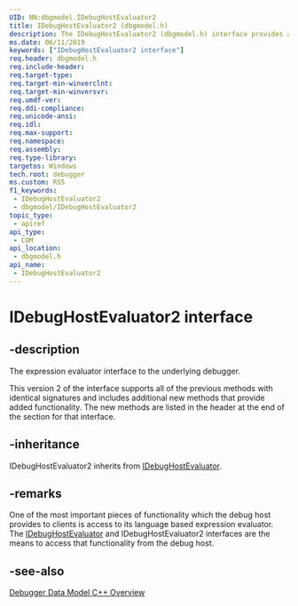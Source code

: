 ```yaml
---
UID: NN:dbgmodel.IDebugHostEvaluator2
title: IDebugHostEvaluator2 (dbgmodel.h)
description: The IDebugHostEvaluator2 (dbgmodel.h) interface provides access to the language based expression evaluator in the underlying debugger.
ms.date: 06/11/2019
keywords: ["IDebugHostEvaluator2 interface"]
req.header: dbgmodel.h
req.include-header: 
req.target-type: 
req.target-min-winverclnt: 
req.target-min-winversvr: 
req.umdf-ver: 
req.ddi-compliance: 
req.unicode-ansi: 
req.idl: 
req.max-support: 
req.namespace: 
req.assembly: 
req.type-library: 
targetos: Windows
tech.root: debugger
ms.custom: RS5
f1_keywords:
 - IDebugHostEvaluator2
 - dbgmodel/IDebugHostEvaluator2
topic_type:
 - apiref
api_type:
 - COM
api_location:
 - dbgmodel.h
api_name:
 - IDebugHostEvaluator2
---
```


# IDebugHostEvaluator2 interface


## -description

The expression evaluator interface to the underlying debugger.

This version 2 of the interface supports all of the previous methods with identical signatures and includes additional new methods that provide added functionality. The new methods are listed in the header at the end of the section for that interface.

## -inheritance

IDebugHostEvaluator2 inherits from [IDebugHostEvaluator](nn-dbgmodel-idebughostevaluator.md).

## -remarks

One of the most important pieces of functionality which the debug host provides to clients is access to its language based expression evaluator. The [IDebugHostEvaluator](nn-dbgmodel-idebughostevaluator.md) and IDebugHostEvaluator2 interfaces are the means to access that functionality from the debug host.

## -see-also

[Debugger Data Model C++ Overview](/windows-hardware/drivers/debugger/data-model-cpp-overview)

